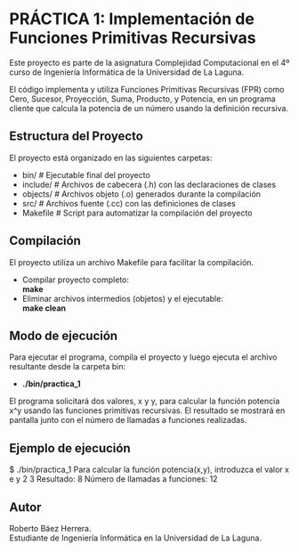 
# PRÁCTICA 1: Implementación de Funciones Primitivas Recursivas

Este proyecto es parte de la asignatura Complejidad Computacional en el 4º curso de Ingeniería Informática de la Universidad de La Laguna.  

El código implementa y utiliza Funciones Primitivas Recursivas (FPR) como Cero, Sucesor, Proyección, Suma, Producto, y Potencia, en un programa cliente que calcula la potencia de un número usando la definición recursiva.


## Estructura del Proyecto

El proyecto está organizado en las siguientes carpetas:

 - bin/           # Ejecutable final del proyecto
 - include/       # Archivos de cabecera (.h) con las declaraciones de clases
 - objects/       # Archivos objeto (.o) generados durante la compilación
 - src/           # Archivos fuente (.cc) con las definiciones de clases
 - Makefile       # Script para automatizar la compilación del proyecto

## Compilación

El proyecto utiliza un archivo Makefile para facilitar la compilación.

 - Compilar proyecto completo:  
    **make**
 - Eliminar archivos intermedios (objetos) y el ejecutable:  
    **make clean**




## Modo de ejecución
Para ejecutar el programa, compila el proyecto y luego ejecuta el archivo resultante desde la carpeta bin:
 - **./bin/practica_1**

El programa solicitará dos valores, x y y, para calcular la función potencia x^y usando las funciones primitivas recursivas. El resultado se mostrará en pantalla junto con el número de llamadas a funciones realizadas.

## Ejemplo de ejecución
$ ./bin/practica_1
Para calcular la función potencia(x,y), introduzca el valor x e y
2 3
Resultado: 8
Número de llamadas a funciones: 12

## Autor

Roberto Báez Herrera.  
Estudiante de Ingeniería Informática en la Universidad de La Laguna.